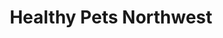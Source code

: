 ---
title: "Healthy Pets Northwest"
url: /portland/healthy-pets-northwest-southwest-troy-street/
shop: Tiere
---